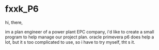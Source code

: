 # fxxk_P6

hi, there, 

im a plan engineer of a power plant EPC company, i'd like to create a small program to help manage our project plan.
oracle primevera p6 does help a lot, but it s too complicated to use,
so i have to try myself,
tht s it.
